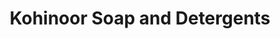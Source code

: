 ---
title: "Kohinoor Soap and Detergents"
url: /karachi/kohinoor-soap-and-detergents/
shop: wholesale
---